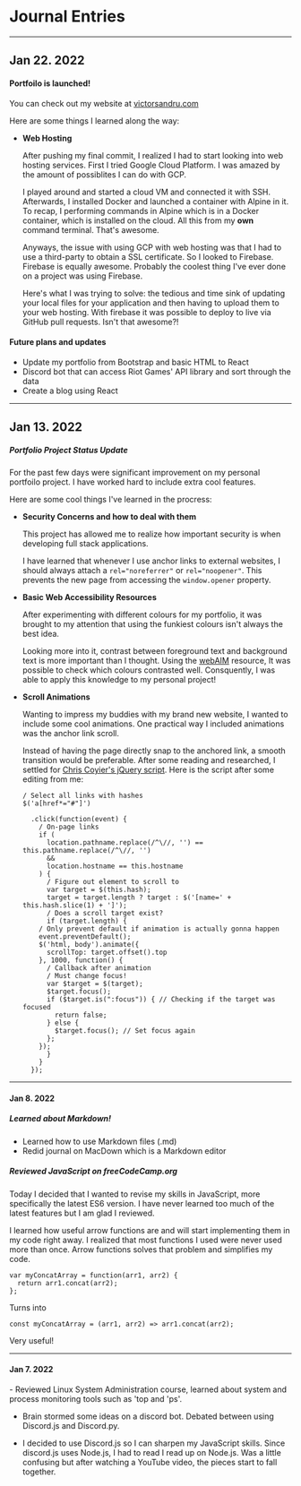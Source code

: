 # Journal Entries
* * *


## Jan 22. 2022

#### Portfoilo is launched!
You can check out my website at [victorsandru.com](https://victorsandru.com)

Here are some things I learned along the way: 

- **Web Hosting**
	
	After pushing my final commit, I realized I had to start looking into web hosting services. First I tried Google Cloud Platform. I was amazed by the amount of possiblites I can do with GCP. 
	
	I played around and started a cloud VM and connected it with SSH. Afterwards, I installed Docker and launched a container with Alpine in it. To recap, I performing commands in Alpine which is in a Docker container, which is installed on the cloud. All this from my **own** command terminal. That's awesome.
	
	Anyways, the issue with using GCP with web hosting was that I had to use a third-party to obtain a SSL certificate. So I looked to Firebase. Firebase is equally awesome. Probably the coolest thing I've ever done on a project was using Firebase.
	
	Here's what I was trying to solve: the tedious and time sink of updating your local files for your application and then having to upload them to your web hosting. With firebase it was possible to deploy to live via GitHub pull requests. Isn't that awesome?!

#### Future plans and updates
- Update my portfolio from Bootstrap and basic HTML to React
- Discord bot that can access Riot Games' API library and sort through the data
- Create a blog using React


* * *

## Jan 13. 2022

##### Portfolio Project Status Update
For the past few days were significant improvement on my personal portfoilo project. I have worked hard to include extra cool features. 

Here are some cool things I've learned in the procress: 

- **Security Concerns and how to deal with them**


 	This project has allowed me to realize how important security is when developing full stack applications. 


 	I have learned that whenever I use anchor links to external websites, I should always attach a `rel="noreferrer"` or `rel="noopener"`. This prevents the new page from accessing the `window.opener` property.


- **Basic Web Accessibility Resources**


	After experimenting with different colours for my portfolio, it was brought to my attention that using the funkiest colours isn't always the best idea.

	Looking more into it, contrast between foreground text and background text is more important than I thought. Using the [webAIM](https://webaim.org/resources/contrastchecker/) resource, It was possible to check which colours contrasted well. Consquently, I was able to apply this knowledge to my personal project!

- **Scroll Animations**

	Wanting to impress my buddies with my brand new website, I wanted to include some cool animations. One practical way I included animations was the anchor link scroll.
	
	Instead of having the page directly snap to the anchored link, a smooth transition would be preferable. After some reading and researched, I settled for [Chris Coyier's jQuery script](https://css-tricks.com/snippets/jquery/smooth-scrolling/#aa-smooth-scroll-with-jquery). Here is the script after some editing from me: 
	
	```
	/ Select all links with hashes
	$('a[href*="#"]')

	  .click(function(event) {
	    / On-page links
	    if (
	      location.pathname.replace(/^\//, '') == this.pathname.replace(/^\//, '') 
	      && 
	      location.hostname == this.hostname
	    ) {
	      / Figure out element to scroll to
	      var target = $(this.hash);
	      target = target.length ? target : $('[name=' + this.hash.slice(1) + ']');
	      / Does a scroll target exist?
	      if (target.length) {
		/ Only prevent default if animation is actually gonna happen
		event.preventDefault();
		$('html, body').animate({
		  scrollTop: target.offset().top
		}, 1000, function() {
		  / Callback after animation
		  / Must change focus!
		  var $target = $(target);
		  $target.focus();
		  if ($target.is(":focus")) { // Checking if the target was focused
		    return false;
		  } else {
		    $target.focus(); // Set focus again
		  };
		});
	      }
	    }
	  });
  ```





* * *

<h4>Jan 8. 2022</h4>

##### Learned about Markdown!
- Learned how to use Markdown files (.md)
- Redid journal on MacDown which is a Markdown editor

##### Reviewed JavaScript on freeCodeCamp.org
Today I decided that I wanted to revise my skills in JavaScript, more specifically the latest ES6 version. I have never learned too much of the latest features but I am glad I reviewed. 

I learned how useful arrow functions are and will start implementing them in my code right away. I realized that most functions I used were never used more than once. Arrow functions solves that problem and simplifies my code.

```
var myConcatArray = function(arr1, arr2) {
  return arr1.concat(arr2);
};

```
Turns into 

```
const myConcatArray = (arr1, arr2) => arr1.concat(arr2);

```
Very useful!

* * *

<h4>Jan 7. 2022</h4>
 - Reviewed Linux System Administration course, learned about system and process monitoring tools such as 'top and 'ps'.

- Brain stormed some ideas on a discord bot. Debated between using Discord.js and  Discord.py. 

- I decided to use Discord.js so I can sharpen my JavaScript skills. Since discord.js uses Node.js, I had to read I read up on Node.js. Was a little confusing but after watching a YouTube video, the pieces start to fall together. 







